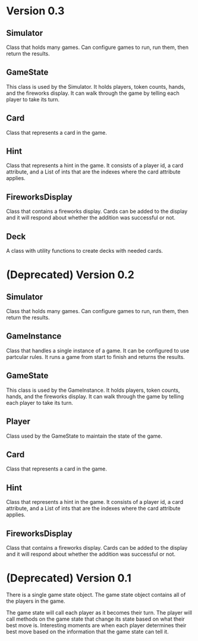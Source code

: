 # Version 0.3
## Simulator

Class that holds many games. Can configure games to run, run them, then return the results.

## GameState

This class is used by the Simulator. It holds players, token counts, hands, and the fireworks display. It can walk through the game by telling each player to take its turn.

## Card

Class that represents a card in the game.

## Hint

Class that represents a hint in the game. It consists of a player id, a card attribute, and a List of ints that are the indexes where the card attribute applies.

## FireworksDisplay

Class that contains a fireworks display. Cards can be added to the display and it will respond about whether the addition was successful or not.

## Deck 

A class with utility functions to create decks with needed cards.

# (Deprecated) Version 0.2
## Simulator

Class that holds many games. Can configure games to run, run them, then return the results.

## GameInstance

Class that handles a single instance of a game. It can be configured to use partcular rules. It runs a game from start to finish and returns the results.

## GameState

This class is used by the GameInstance. It holds players, token counts, hands, and the fireworks display. It can walk through the game by telling each player to take its turn.

## Player

Class used by the GameState to maintain the state of the game.

## Card

Class that represents a card in the game.

## Hint

Class that represents a hint in the game. It consists of a player id, a card attribute, and a List of ints that are the indexes where the card attribute applies.

## FireworksDisplay

Class that contains a fireworks display. Cards can be added to the display and it will respond about whether the addition was successful or not.

# (Deprecated) Version 0.1

There is a single game state object. The game state object contains all of the players in the game.

The game state will call each player as it becomes their turn. The player will call methods on the
game state that change its state based on what their best move is. Interesting moments are when
each player determines their best move based on the information that the game state can tell it.
